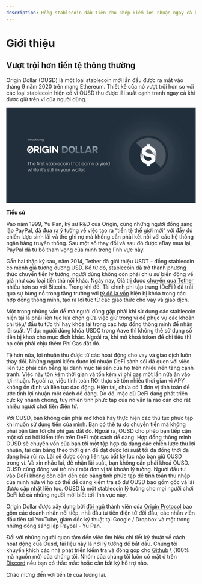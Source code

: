 ```yaml
---
description: Đồng stablecoin đầu tiên cho phép kiếm lợi nhuận ngay cả khi được giữ trong ví của bạn
---
```


# Giới thiệu

## **Vượt trội hơn tiền tệ thông thường**

Origin Dollar (OUSD) là một loại stablecoin mới lần đầu được ra mắt vào tháng 9 năm 2020 trên mạng Ethereum. Thiết kế của nó vượt trội hơn so với các loại stablecoin hiện có vì OUSD thu được lãi suất cạnh tranh ngay cả khi được giữ trên ví của người dùng.

![](.gitbook/assets/origin-dollar-summary.jpeg)

**Tiểu sử**

Vào năm 1999, Yu Pan, kỹ sư R&D của Origin, cùng những người đồng sáng lập PayPal, [đã đưa ra ý tưởng](https://www.cnbc.com/2017/08/14/david-sacks-cryptocurrency-interview.html) về việc tạo ra “tiền tệ thế giới mới” với đầy đủ chiến lược sinh lãi và thẻ ghi nợ mà không cần phải kết nối với các hệ thống ngân hàng truyền thống. Sau một số thay đổi và sau đó được eBay mua lại, PayPal đã từ bỏ tham vọng của mình trong lĩnh vực này.

Gần hai thập kỷ sau, năm 2014, Tether đã giới thiệu USDT - đồng stablecoin có mệnh giá tương đương USD. Kể từ đó, stablecoin đã trở thành phương thức chuyển tiền lý tưởng, người dùng không còn phải chịu sự biến động về giá như các loại tiền thả nổi khác. Ngày nay, Giá trị được [chuyển qua Tether](https://www.bloomberg.com/news/articles/2019-10-01/tether-not-bitcoin-likely-the-world-s-most-used-cryptocurrency) nhiều hơn so với Bitcoin. Trong khi đó, Tài chính phi tập trung (DeFi ) đã trải qua sự bùng nổ trong tăng trưởng với [tỷ đô la vốn](https://defipulse.com/) hiện bị khóa trong các hợp đồng thông minh, tạo ra lợi tức từ các giao thức cho vay và giao dịch.

Một trong những vấn đề mà người dùng gặp phải khi sử dụng các stablecoin hiện tại là phải liên tục lựa chọn giữa việc giữ trong ví để phục vụ các khoản chi tiêu/ đầu tư tức thì hay khóa lại trong các hợp đồng thông minh để nhận lãi suất. Ví dụ: người dùng khóa USDC trong Aave thì không thể sử dụng số tiền bị khoá cho mục đích khác. Ngoài ra, khi mở khoá token để chi tiêu thì họ còn phải chịu thêm Phí Gas đắt đỏ.

Tệ hơn nữa, lợi nhuận thu được từ các hoạt động cho vay và giao dịch luôn thay đổi. Những người kiếm được lợi nhuận DeFi sành sỏi đã quen với việc liên tục phải cân bằng lại danh mục tài sản của họ trên nhiều nền tảng cạnh tranh. Việc này tốn kém thời gian và tốn kém vì phí gas một lần nữa ăn vào lợi nhuận. Ngoài ra, việc tính toán ROI thực sẽ tốn nhiều thời gian vì APY không ổn định và liên tục dao động. Hiện tai, chưa có 1 đơn vị tính toán để ước tính lợi nhuận một cách dễ dàng. Do đó, mặc dù DeFi đang phát triển cực kỳ nhanh chóng, tuy nhiên tính phức tạp của nó vẫn là rào cản cho rất nhiều người chơi tiền điện tử.

Với OUSD, bạn không cần phải mở khoá hay thực hiện các thủ tục phức tạp khi muốn sử dụng tiền của mình. Bạn có thể tự do chuyển tiền mà không phải bận tâm tới chi phí gas đắt đỏ. Ngoài ra, OUSD cho phép bạn tiếp cận một số cơ hội kiếm tiền trên DeFi một cách dễ dàng. Hợp đồng thông minh OUSD sẽ chuyển vốn của bạn tới một tập hợp đa dạng các chiến lược thu lợi nhuận, tái cân bằng theo thời gian để đạt được lợi suất tối đa đồng thời đa dạng hóa rủi ro. Lãi sẽ được cộng liên tục bất kỳ lúc nào bạn giữ OUSD trong ví. Và xin nhắc lại, để nhận lãi suất, bạn không cần phải khoá OUSD. OUSD cũng đóng vai trò như một đơn vị tài khoản lý tưởng. Người đầu tư vào DeFi không còn cần đến các bảng tính phức tạp để tính toán thu nhập của mình nữa vì họ có thể dễ dàng kiểm tra số dư OUSD bao gồm gốc và lãi được cập nhật liên tục. OUSD là một stablecoin lý tưởng cho mọi người chơi DeFi kể cả những người mới biết tới lĩnh vực này.

Origin Dollar được xây dựng bởi [đội ngũ](https://www.originprotocol.com/team) thành viên của [Origin Protocol](https://www.originprotocol.com) bao gồm các doanh nhân nối tiếp, nhà đầu tư tiền điện tử đời đầu, các nhân viên đầu tiên tại YouTube, giám đốc kỹ thuật tại Google / Dropbox và một trong những đồng sáng lập Paypal - Yu Pan.

Đối với những người quan tâm đến việc tìm hiểu chi tiết kỹ thuật về cách hoạt động của Ousd, tài liệu này là nơi lý tưởng để bắt đầu. Chúng tôi khuyến khích các nhà phát triển kiểm tra và đóng góp cho [Github](http://www.github.com/OriginProtocol) \ (100% mã nguồn mở) của chúng tôi. Nhóm của chúng tôi luôn có mặt ở trên [Discord](https://www.originprotocol.com/discord) nếu bạn có thắc mắc hoặc cần bất kỳ hỗ trợ nào.

Chào mừng đến với tiền tệ của tương lai.

